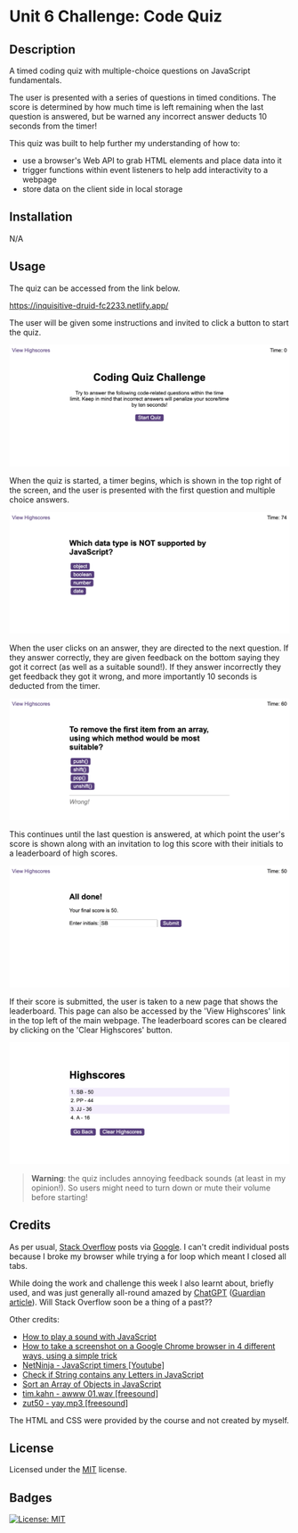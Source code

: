 # Unit 6 Challenge: Code Quiz

## Description

A timed coding quiz with multiple-choice questions on JavaScript fundamentals.

The user is presented with a series of questions in timed conditions. The score is determined by how much time is left remaining when the last question is answered, but be warned any incorrect answer deducts 10 seconds from the timer!

This quiz was built to help further my understanding of how to:
- use a browser's Web API to grab HTML elements and place data into it
- trigger functions within event listeners to help add interactivity to a webpage
- store data on the client side in local storage

## Installation

N/A

## Usage

The quiz can be accessed from the link below.

https://inquisitive-druid-fc2233.netlify.app/

The user will be given some instructions and invited to click a button to start the quiz.

![screenshot of console output](assets/img/ss1.png)

When the quiz is started, a timer begins, which is shown in the top right of the screen, and the user is presented with the first question and multiple choice answers.

![screenshot of console output](assets/img/ss2.png)

When the user clicks on an answer, they are directed to the next question. If they answer correctly, they are given feedback on the bottom saying they got it correct (as well as a suitable sound!). If they answer incorrectly they get feedback they got it wrong, and more importantly 10 seconds is deducted from the timer.

![screenshot of console output](assets/img/ss3.png)

This continues until the last question is answered, at which point the user's score is shown along with an invitation to log this score with their initials to a leaderboard of high scores.

![screenshot of console output](assets/img/ss4.png)

If their score is submitted, the user is taken to a new page that shows the leaderboard. This page can also be accessed by the 'View Highscores' link in the top left of the main webpage. The leaderboard scores can be cleared by clicking on the 'Clear Highscores' button.

![screenshot of console output](assets/img/ss5.png)

> **Warning**: the quiz includes annoying feedback sounds (at least in my opinion!). So users might need to turn down or mute their volume before starting!

## Credits

As per usual, [Stack Overflow](https://stackoverflow.com) posts via [Google](https://google.com). I can't credit individual posts because I broke my browser while trying a for loop which meant I closed all tabs.

While doing the work and challenge this week I also learnt about, briefly used, and was just generally all-round amazed by [ChatGPT](https://chat.openai.com) ([Guardian article](https://www.theguardian.com/technology/2022/dec/04/ai-bot-chatgpt-stuns-academics-with-essay-writing-skills-and-usability)). Will Stack Overflow soon be a thing of a past??

Other credits:
- [How to play a sound with JavaScript](https://gomakethings.com/how-to-play-a-sound-with-javascript/)
- [How to take a screenshot on a Google Chrome browser in 4 different ways, using a simple trick](https://www.businessinsider.com/guides/tech/how-to-screenshot-on-google-chrome?r=US&IR=T)
- [NetNinja - JavaScript timers \[Youtube\]](https://www.youtube.com/watch?v=Az5J_EkhYCY)
- [Check if String contains any Letters in JavaScript](https://bobbyhadz.com/blog/javascript-check-if-string-contains-any-letter)
- [Sort an Array of Objects in JavaScript](https://www.javascripttutorial.net/array/javascript-sort-an-array-of-objects/)
- [tim.kahn - awww 01.wav \[freesound\]](https://freesound.org/people/tim.kahn/sounds/336998/)
- [zut50 - yay.mp3 \[freesound\]](https://freesound.org/people/zut50/sounds/162395/)

The HTML and CSS were provided by the course and not created by myself.

## License

Licensed under the [MIT](https://opensource.org/licenses/MIT) license.

## Badges

[![License: MIT](https://img.shields.io/badge/License-MIT-yellow.svg)](https://opensource.org/licenses/MIT)